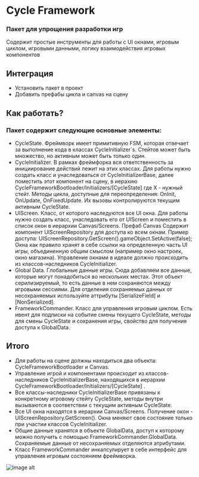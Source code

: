 # Cycle Framework
### Пакет для упрощения разработки игр
Содержит простые инструменты для работы с UI окнами, игровым циклом, игровыми данными, логику взаимодействия игровых компонентов

## Интеграция
* Установить пакет в проект
* Добавить префабы цикла и canvas на сцену

## Как работать?
### Пакет содержит следующие основные элементы:
* CycleState. Фреймворк имеет примитивную FSM, которая отвечает за выполнение кода в классах CycleInitializer`s. Стейтов может быть множество, но активным может быть только один.
* CycleInitializer. В рамках фреймфорка вся ответственность за инициирование действий лежит на этих классах. Для работы нужно создать класс и унаследоваться от CycleInitializerBase, далее поместить этот компонент на сцену, в иерахию CycleFrameworkBootloader/Initializers/[CycleState] <X> где X - нужный стейт. Методы цикла, доступные для переопределения: OnInit, OnUpdate, OnFixedUpdate. Их вызовы контролируются текущим активным CycleState.
* UIScreen. Класс, от которого наследуются все UI окна. Для работы нужно создать класс, унаследовать его от UIScreen и поместить в список окон в иерархии Canvas/Screens. Префаб Canvas Содержит компонент UIScreenRepository для доступа ко всем окнам. Пример доступа: UIScreenRepository.GetScreen<SomeUIScreen>().gameObject.SetActive(false); Окна как правило хранят в себе ссылки на определенную часть UI игры, объединенную общим смыслом (например окно настроек, окно магазина). Управление окнами в идеале должно происходить из классов-наследников CycleInitializer. 
* Global Data. Глобальные данные игры. Сюда добавляем все данные, которые могут понадобиться во нескольких местах. Этот объект серилизируемый, то есть данные в нем сохраняются между игровыми сессиями. Для отделения сохраняемых данных от несохраняемых используйте аттрибуты [SerializeField] и [NonSerialized].
* FrameworkCommander. Класс для управления игровым циклом. Есть ивент для подписки на событие смены текущего CycleState, методы для смены CycleState и сохранения игры, свойство для получения доступа к GlobalData.

## Итого
* Для работы на сцене должны находиться два объекта: CycleFrameworkBootloader и Canvas.
* Управление игрой и компонентами происходит из классов-наследников CycleInitializerBase, находящихся в иерархии CycleFrameworkBootloader/Initializers/[CycleState] <X>.
* Все классы-наследники CycleInitializerBase привязаны к конкретному игровому стейту CycleState, методы внутри вызываются в соответствии с текущим активным CycleState.
* Все UI окна находятся в иерархии Canvas/Screens. Получение окон - UIScreenRepository.GetScreen<SomeUIScreen>(). Окна меняют свое состояние только при участии классов CycleInitializer.
* Общие данные хранятся в объекте GlobalData, доступ к которому можно получить с помощью FrameworkCommander.GlobalData. Сохраняемые данные от несохраняемых отделяются атрибутами.
* Класс FrameworkCommander инкапсулирует в себе интерфейс для управления игровым состоянием фреймворка. 

![Image alt](https://github.com/Oleg54/CycleFramework/tree/main/Images/image.png)